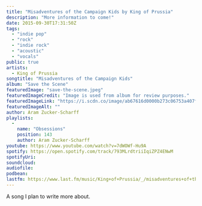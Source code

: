```yaml
---
title: "Misadventures of the Campaign Kids by King of Prussia"
description: "More information to come!"
date: 2015-09-30T17:31:50Z
tags:
  - "indie pop"
  - "rock"
  - "indie rock"
  - "acoustic"
  - "vocals"
public: true
artists:
  - King of Prussia
songtitle: "Misadventures of the Campaign Kids"
album: "Save the Scene"
featuredImage: "save-the-scene.jpeg"
featuredImageCredit: "Image is used from album for review purposes."
featuredImageLink: "https://i.scdn.co/image/ab67616d0000b273c06753a407f403d1f56829df"
featuredImageAlt: ""
author: Aram Zucker-Scharff
playlists:
  -
    name: "Obsessions"
    position: 143
    author: Aram Zucker-Scharff
youtube: https://www.youtube.com/watch?v=7dWOWf-Hu9A
spotify: https://open.spotify.com/track/793MLrdtriiIqiZPZ4ENwM
spotifyUri: 
soundcloud:
audiofile:
podbean:
lastfm: https://www.last.fm/music/King+of+Prussia/_/misadventures+of+the+campaign+kids
---
```


A song I plan to write more about.
		
